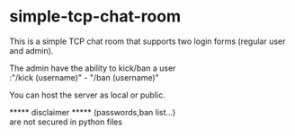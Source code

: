 # simple-tcp-chat-room

This is a simple TCP chat room that supports two login forms (regular user and admin).

The admin have the ability to kick/ban a user <br>
:"/kick (username)" - "/ban (username)"

You can host the server as local or public.


***** disclaimer *****
(passwords,ban list...) <br>
are not secured in python files
